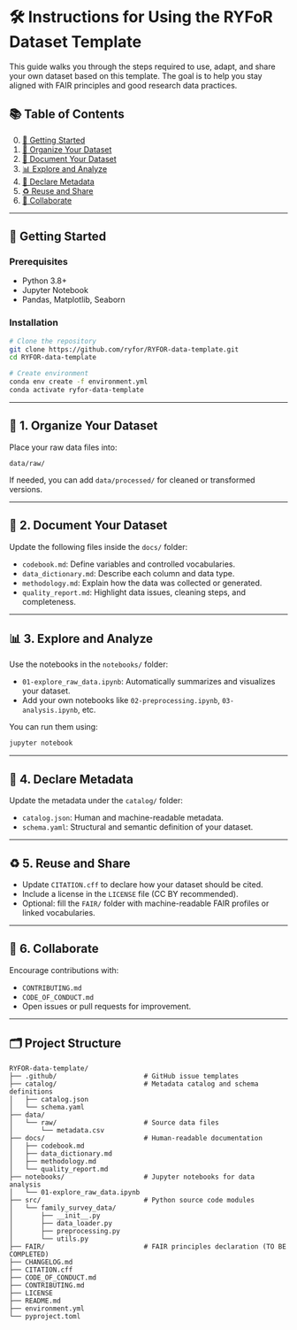 # 🛠️ Instructions for Using the RYFoR Dataset Template

This guide walks you through the steps required to use, adapt, and share your own dataset based on this template. The goal is to help you stay aligned with FAIR principles and good research data practices.

## 📚 Table of Contents

0. [🚀 Getting Started](#-getting-started)
1. [📁 Organize Your Dataset](#-1-organize-your-dataset)
2. [📝 Document Your Dataset](#-2-document-your-dataset)
3. [📊 Explore and Analyze](#-3-explore-and-analyze)
4. [🧬 Declare Metadata](#-4-declare-metadata)
5. [♻️ Reuse and Share](#-5-reuse-and-share)
6. [🤝 Collaborate](#-6-collaborate)

---

## 🚀 Getting Started

### Prerequisites

- Python 3.8+
- Jupyter Notebook
- Pandas, Matplotlib, Seaborn

### Installation

```bash
# Clone the repository
git clone https://github.com/ryfor/RYFOR-data-template.git
cd RYFOR-data-template

# Create environment
conda env create -f environment.yml
conda activate ryfor-data-template
```

---

## 📁 1. Organize Your Dataset

Place your raw data files into:

```
data/raw/
```

If needed, you can add `data/processed/` for cleaned or transformed versions.

---

## 📝 2. Document Your Dataset

Update the following files inside the `docs/` folder:

- `codebook.md`: Define variables and controlled vocabularies.
- `data_dictionary.md`: Describe each column and data type.
- `methodology.md`: Explain how the data was collected or generated.
- `quality_report.md`: Highlight data issues, cleaning steps, and completeness.

---

## 📊 3. Explore and Analyze

Use the notebooks in the `notebooks/` folder:

- `01-explore_raw_data.ipynb`: Automatically summarizes and visualizes your dataset.
- Add your own notebooks like `02-preprocessing.ipynb`, `03-analysis.ipynb`, etc.

You can run them using:

```bash
jupyter notebook
```

---

## 🧬 4. Declare Metadata

Update the metadata under the `catalog/` folder:

- `catalog.json`: Human and machine-readable metadata.
- `schema.yaml`: Structural and semantic definition of your dataset.

---

## ♻️ 5. Reuse and Share

- Update `CITATION.cff` to declare how your dataset should be cited.
- Include a license in the `LICENSE` file (CC BY recommended).
- Optional: fill the `FAIR/` folder with machine-readable FAIR profiles or linked vocabularies.

---

## 🤝 6. Collaborate

Encourage contributions with:

- `CONTRIBUTING.md`
- `CODE_OF_CONDUCT.md`
- Open issues or pull requests for improvement.

---

## 🗂️ Project Structure

```
RYFOR-data-template/
├── .github/                      # GitHub issue templates
├── catalog/                      # Metadata catalog and schema definitions
│   ├── catalog.json
│   └── schema.yaml
├── data/
│   └── raw/                      # Source data files
│       └── metadata.csv
├── docs/                         # Human-readable documentation
│   ├── codebook.md
│   ├── data_dictionary.md
│   ├── methodology.md
│   └── quality_report.md
├── notebooks/                    # Jupyter notebooks for data analysis
│   └── 01-explore_raw_data.ipynb
├── src/                          # Python source code modules
│   └── family_survey_data/
│       ├── __init__.py
│       ├── data_loader.py
│       ├── preprocessing.py
│       └── utils.py
├── FAIR/                         # FAIR principles declaration (TO BE COMPLETED)
├── CHANGELOG.md
├── CITATION.cff
├── CODE_OF_CONDUCT.md
├── CONTRIBUTING.md
├── LICENSE
├── README.md
├── environment.yml
└── pyproject.toml
```
